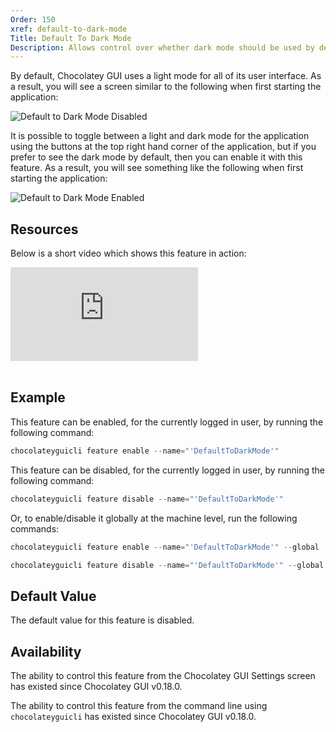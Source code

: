 ```yaml
---
Order: 150
xref: default-to-dark-mode
Title: Default To Dark Mode
Description: Allows control over whether dark mode should be used by default or not
---
```


By default, Chocolatey GUI uses a light mode for all of its user interface.  As a result, you will see a screen similar to the following when first starting the application:

![Default to Dark Mode Disabled](/assets/images/chocolatey-gui/feature_default_to_dark_mode_disabled.png "Default to Dark Mode Disabled")

It is possible to toggle between a light and dark mode for the application using the buttons at the top right hand corner of the application, but if you prefer to see the dark mode by default, then you can enable it with this feature.  As a result, you will see something like the following when first starting the application:

![Default to Dark Mode Enabled](/assets/images/chocolatey-gui/feature_default_to_dark_mode_enabled.png "Default to Dark Mode Enabled")

## Resources

Below is a short video which shows this feature in action:

<p>
<div class="ratio ratio-16x9">
    <iframe src="https://www.youtube.com/embed/FGffCH-mVfs?list=PL84yg23i9GBjAMY0OfHfn-MH4rviaccuc" frameborder="0" allow="autoplay; encrypted-media" allowfullscreen>
    </iframe>
</div>
<br>
</p>

## Example

This feature can be enabled, for the currently logged in user, by running the following command:

```powershell
chocolateyguicli feature enable --name="'DefaultToDarkMode'"
```

This feature can be disabled, for the currently logged in user, by running the following command:

```powershell
chocolateyguicli feature disable --name="'DefaultToDarkMode'"
```

Or, to enable/disable it globally at the machine level, run the following commands:

```powershell
chocolateyguicli feature enable --name="'DefaultToDarkMode'" --global

chocolateyguicli feature disable --name="'DefaultToDarkMode'" --global
```

## Default Value

The default value for this feature is disabled.

## Availability

The ability to control this feature from the Chocolatey GUI Settings screen has existed since Chocolatey GUI v0.18.0.

The ability to control this feature from the command line using `chocolateyguicli` has existed since Chocolatey GUI
v0.18.0.
